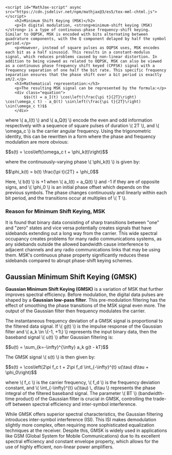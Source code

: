   <script src="https://polyfill.io/v3/polyfill.min.js?features=es6"></script>
    <script id="MathJax-script" async src="https://cdn.jsdelivr.net/npm/mathjax@3/es5/tex-mml-chtml.js"></script>
        <h2>Minimum Shift Keying (MSK)</h2>
        <p>In digital modulation, <strong>minimum-shift keying (MSK)</strong> is a type of continuous-phase frequency-shift keying. Similar to OQPSK, MSK is encoded with bits alternating between quadrature components, with the Q component delayed by half the symbol period.</p>
        <p>However, instead of square pulses as OQPSK uses, MSK encodes each bit as a half sinusoid. This results in a constant-modulus signal, which reduces problems caused by non-linear distortion. In addition to being viewed as related to OQPSK, MSK can also be viewed as a continuous phase frequency shift keyed (CPFSK) signal with a frequency separation of one half the bit rate. This specific frequency separation ensures that the phase shift over a bit period is exactly ±π/2.</p>
        <h3>Mathematical representation:</h3>
        <p>The resulting MSK signal can be represented by the formula:</p>
        <div class="equation">
            $$s(t) = a_I(t) \cos\left(\frac{\pi t}{2T}\right) \cos(\omega_c t) - a_Q(t) \sin\left(\frac{\pi t}{2T}\right) \sin(\omega_c t)$$
        </div>
<p>
  where \( a_I(t) \) and \( a_Q(t) \) encode the even and odd information respectively with a sequence of square pulses of duration \( 2T \), and \( \omega_c \) is the carrier angular frequency. Using the trigonometric identity, this can be rewritten in a form where the phase and frequency modulation are more obvious:
</p>
        <div class="equation">
            $$s(t) = \cos\left(\omega_c t + \phi_k(t)\right)$$
            <p>where the continuously-varying phase \( \phi_k(t) \) is given by:</p>
            $$\phi_k(t) = b(t) \frac{\pi t}{2T} + \phi_0$$
        </div>
<p>
  Here, \( b(t) \) is +1 when \( a_I(t) = a_Q(t) \) and -1 if they are of opposite signs, and \( \phi_0 \) is an initial phase offset which depends on the previous symbols. The phase changes continuously and linearly within each bit period, and the transitions occur at multiples of \( T \).
</p>
        <h3>Reason for Minimum Shift Keying, MSK</h3>
        <p>It is found that binary data consisting of sharp transitions between "one" and "zero" states and vice versa potentially creates signals that have sidebands extending out a long way from the carrier. This wide spectral occupancy creates problems for many radio communications systems, as any sidebands outside the allowed bandwidth cause interference to adjacent channels and any radio communications links that may be using them. MSK's continuous phase property significantly reduces these sidebands compared to abrupt phase-shift keying schemes.</p>
        <h2>Gaussian Minimum Shift Keying (GMSK)</h2>
        <p><strong>Gaussian Minimum Shift Keying (GMSK)</strong> is a variation of MSK that further improves spectral efficiency. Before modulation, the digital data pulses are shaped by a <strong>Gaussian low-pass filter</strong>. This pre-modulation filtering has the effect of smoothing the phase transitions of the MSK signal even more. The output of the Gaussian filter then frequency modulates the carrier.</p>

<p>
  The instantaneous frequency deviation of a GMSK signal is proportional to the filtered data signal. If \( g(t) \) is the impulse response of the Gaussian filter and \( a_k \in \{-1, +1\} \) represents the input binary data, then the baseband signal \( u(t) \) after Gaussian filtering is:
</p>
        <div class="equation">
            $$u(t) = \sum_{k=-\infty}^{\infty} a_k g(t - kT)$$
        </div>
        <p>The GMSK signal \( s(t) \) is then given by:</p>
        <div class="equation">
            $$s(t) = \cos\left(2\pi f_c t + 2\pi f_d \int_{-\infty}^{t} u(\tau) d\tau + \phi_0\right)$$
        </div>
<p>
  where \( f_c \) is the carrier frequency, \( f_d \) is the frequency deviation constant, and \( \int_{-\infty}^{t} u(\tau) \, d\tau \) represents the phase integral of the filtered baseband signal. The parameter \( BT \) (bandwidth-time product) of the Gaussian filter is crucial in GMSK, controlling the trade-off between spectral efficiency and inter-symbol interference.
</p>
        <div class="note">
            <p>While GMSK offers superior spectral characteristics, the Gaussian filtering introduces inter-symbol interference (ISI). This ISI makes demodulation slightly more complex, often requiring more sophisticated equalization techniques at the receiver. Despite this, GMSK is widely used in applications like GSM (Global System for Mobile Communications) due to its excellent spectral efficiency and constant envelope property, which allows for the use of highly efficient, non-linear power amplifiers.</p>
        </div>